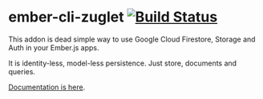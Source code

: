 # ember-cli-zuglet [![Build Status](https://travis-ci.org/ampatspell/ember-cli-zuglet.svg?branch=master)](https://travis-ci.org/ampatspell/ember-cli-zuglet)

This addon is dead simple way to use Google Cloud Firestore, Storage and Auth in your Ember.js apps.

It is identity-less, model-less persistence. Just store, documents and queries.

[Documentation is here](https://ember-cli-zuglet.firebaseapp.com/).
